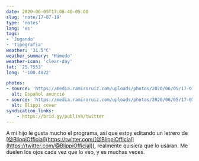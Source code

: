 ```yaml
---
date: 2020-06-05T17:08:40-05:00
slug: 'note/17-07-19'
type: 'notes'
lang: 'es'
tags:
- 'Jugando'
- 'Tipografia'
weather: '31.5°C'
weather_summary: 'Húmedo'
weather-icon: 'clear-day'
lat: '25.7553'
long: '-100.4022'

photos:
- source: 'https://media.ramiroruiz.com/uploads/photos/2020/06/05/17-07-19/español-sign.png'
  alt: Español anunció
- source: 'https://media.ramiroruiz.com/uploads/photos/2020/06/05/17-07-19/blippi-cover.jpeg'
  alt: Blippi cover
syndication_links:
    - https://brid.gy/publish/twitter
---
```

A mi hijo le gusta mucho el programa, así que estoy editando un letrero de [[@BlippiOfficial](https://twitter.com/@BlippiOfficial)](https://twitter.com/[@BlippiOfficial](https://twitter.com/@BlippiOfficial)), realmente quisiera que lo usaran. Me duelen los ojos cada vez que lo veo, y es muchas veces.   
